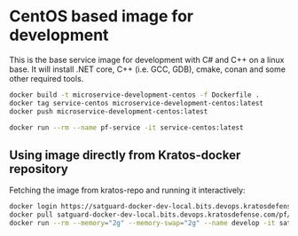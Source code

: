 # CentOS based image for development

This is the base service image for development with C# and C++ on a linux base. It will install .NET core, C++ (i.e. GCC, GDB), cmake, conan and some other required tools.

```bash
docker build -t microservice-development-centos -f Dockerfile .
docker tag service-centos microservice-development-centos:latest
docker push microservice-development-centos:latest

docker run --rm --name pf-service -it service-centos:latest
```

## Using image directly from Kratos-docker repository

Fetching the image from kratos-repo and running it interactively:

```bash
docker login https://satguard-docker-dev-local.bits.devops.kratosdefense.com
docker pull satguard-docker-dev-local.bits.devops.kratosdefense.com/pf/service-centos
docker run --rm --memory="2g" --memory-swap="2g" --name develop -it satguard-docker-dev-local.bits.devops.kratosdefense.com/pf/service-centos:latest bash
```

